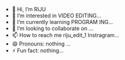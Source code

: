 - 👋 Hi, I’m RIJU
- 👀 I’m interested in VIDEO EDITING...
- 🌱 I’m currently learning PROGRAM ING...
- 💞️ I’m looking to collaborate on ...
- 📫 How to reach me riju_edit_1 Instragram...
- 😄 Pronouns: nothing ...
- ⚡ Fun fact: nothing...

<!---
rijubiswas/hhhhhxx1 is a ✨ special ✨ repository because its `README.md` (this file) appears on your GitHub profile.
You can click the Preview link to take a look at your changes.
--->
